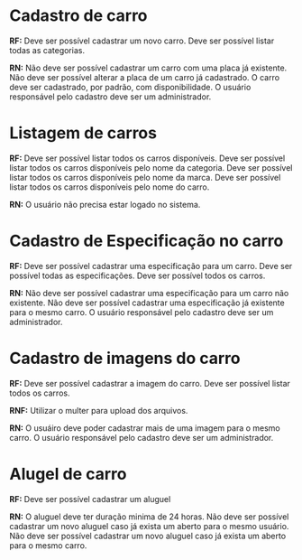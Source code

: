 # Cadastro de carro

**RF:**
Deve ser possível cadastrar um novo carro.
Deve ser possível listar todas as categorias.

**RN:**
Não deve ser possível cadastrar um carro com uma placa já existente.
Não deve ser possível alterar a placa de um carro já cadastrado.
O carro deve ser cadastrado, por padrão, com disponibilidade.
O usuário responsável pelo cadastro deve ser um administrador.

# Listagem de carros

**RF:**
Deve ser possível listar todos os carros disponíveis.
Deve ser possível listar todos os carros disponíveis pelo nome da categoria.
Deve ser possível listar todos os carros disponíveis pelo nome da marca.
Deve ser possível listar todos os carros disponíveis pelo nome do carro.

**RN:**
O usuário não precisa estar logado no sistema.

# Cadastro de Especificação no carro

**RF:**
Deve ser possível cadastrar uma especificação para um carro.
Deve ser possível todas as especificações.
Deve ser possível todos os carros.

**RN:**
Não deve ser possível cadastrar uma especificação para um carro não existente.
Não deve ser possível cadastrar uma especificação já existente para o mesmo carro.
O usuário responsável pelo cadastro deve ser um administrador.

# Cadastro de imagens do carro

**RF:**
Deve ser possível cadastrar a imagem do carro.
Deve ser possível listar todos os carros.

**RNF:**
Utilizar o multer para upload dos arquivos.

**RN:**
O usuáiro deve poder cadastrar mais de uma imagem para o mesmo carro.
O usuário responsável pelo cadastro deve ser um administrador.

# Alugel de carro

**RF:**
Deve ser possível cadastrar um aluguel

**RN:**
O aluguel deve ter duração minima de 24 horas.
Não deve ser possível cadastrar um novo aluguel caso já exista um aberto para o mesmo usuário.
Não deve ser possível cadastrar um novo aluguel caso já exista um aberto para o mesmo carro.